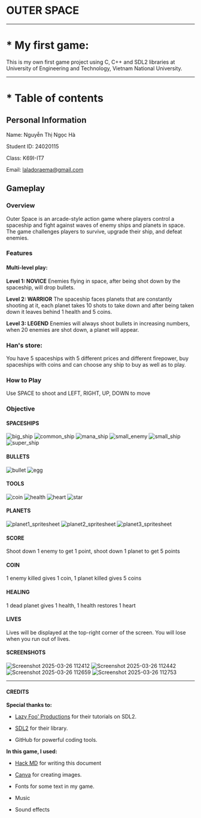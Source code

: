 # **OUTER SPACE**

---

# * My first game: 
This is my own first game project using C, C++ and  SDL2 libraries at University of Engineering and Technology, Vietnam National University.


---

# * Table of contents
## Personal Information
Name: Nguyễn Thị Ngọc Hà

Student ID: 24020115

Class: K69I-IT7

Email: laladoraema@gmail.com

## Gameplay
### Overview
Outer Space is an arcade-style action game where players control a spaceship and fight against waves of enemy ships and planets in space. The game challenges players to survive, upgrade their ship, and defeat enemies.

### Features

#### Multi-level play:
**Level 1: NOVICE**
Enemies flying in space, after being shot down by the spaceship, will drop bullets.

**Level 2: WARRIOR**
The spaceship faces planets that are constantly shooting at it, each planet takes 10 shots to take down and after being taken down it leaves behind 1 health and 5 coins.

**Level 3: LEGEND**
Enemies will always shoot bullets in increasing numbers, when 20 enemies are shot down, a planet will appear.

### Han's store:
You have 5 spaceships with 5 different prices and different firepower, buy spaceships with coins and can choose any ship to buy as well as to play.

### How to Play
Use SPACE to shoot and LEFT, RIGHT, UP, DOWN to move

### Objective
#### SPACESHIPS
![big_ship](https://hackmd.io/_uploads/BJdySzWa1x.png) ![common_ship](https://hackmd.io/_uploads/BJtJHMW6Jg.png) ![mana_ship](https://hackmd.io/_uploads/rkKyBf-pkl.png) ![small_enemy](https://hackmd.io/_uploads/r1t1SfWpke.png) ![small_ship](https://hackmd.io/_uploads/rkKJSfbTJg.png) ![super_ship](https://hackmd.io/_uploads/SktJrM-6kg.png)


#### BULLETS
![bullet](https://hackmd.io/_uploads/BJlY1ZWTJg.png) ![egg](https://hackmd.io/_uploads/rkgt1Zbpyl.png)

#### TOOLS
![coin](https://hackmd.io/_uploads/Hyp2kWWpkg.png) 
![health](https://hackmd.io/_uploads/HJp31WZTke.png) 
![heart](https://hackmd.io/_uploads/S1ank-bTyl.png) 
![star](https://hackmd.io/_uploads/r1edrG-akl.png)

#### PLANETS
![planet1_spritesheet](https://hackmd.io/_uploads/ByDVx-W6Je.png)
![planet2_spritesheet](https://hackmd.io/_uploads/BJP4gb-ayx.png)
![planet3_spritesheet](https://hackmd.io/_uploads/r1PNx-W6Je.png)

#### SCORE
Shoot down 1 enemy to get 1 point, shoot down 1 planet to get 5 points

#### COIN
1 enemy killed gives 1 coin, 1 planet killed gives 5 coins

#### HEALING
1 dead planet gives 1 health, 1 health restores 1 heart

#### LIVES
Lives will be displayed at the top-right corner of the screen. You will lose when you run out of lives.

#### SCREENSHOTS
![Screenshot 2025-03-26 112412](https://hackmd.io/_uploads/SyXnGZbaye.png) ![Screenshot 2025-03-26 112442](https://hackmd.io/_uploads/Hkmhf-ZTyl.png)
![Screenshot 2025-03-26 112659](https://hackmd.io/_uploads/ByQ2GZ-p1x.png)
![Screenshot 2025-03-26 112753](https://hackmd.io/_uploads/ryQ3MWWaJx.png)


---

#### CREDITS
**Special thanks to:**
- [Lazy Foo' Productions](https://lazyfoo.net/tutorials/SDL/01_hello_SDL/index.php) for their tutorials on SDL2.

- [SDL2](https://wiki.libsdl.org/SDL3/FrontPage) for their library.

- GitHub for powerful coding tools.

**In this game, I used:**
- [Hack MD](https://hackmd.io/?nav=overview) for writing this document

- [Canva](https://www.canva.com) for creating images.

- Fonts for some text in my game.

- Music

- Sound effects





